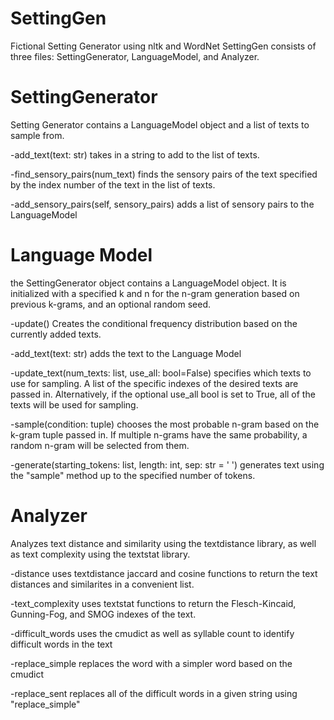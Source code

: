 # SettingGen
Fictional Setting Generator using nltk and WordNet
SettingGen consists of three files: SettingGenerator, LanguageModel, and Analyzer. 

# SettingGenerator

Setting Generator contains a LanguageModel object and a list of texts to sample from.

-add_text(text: str)
takes in a string to add to the list of texts.

-find_sensory_pairs(num_text)
finds the sensory pairs of the text specified by the index number of the text in the list of texts.

-add_sensory_pairs(self, sensory_pairs)
adds a list of sensory pairs to the LanguageModel

# Language Model
the SettingGenerator object contains a LanguageModel object.
It is initialized with a specified k and n for the n-gram generation based on previous k-grams, and an optional random seed.

-update()
Creates the conditional frequency distribution based on the currently added texts.

-add_text(text: str)
adds the text to the Language Model

-update_text(num_texts: list, use_all: bool=False)
specifies which texts to use for sampling. A list of the specific indexes of the desired texts are passed in. Alternatively, if the optional use_all bool is set to True, all of the texts will be used for sampling.

-sample(condition: tuple)
chooses the most probable n-gram based on the k-gram tuple passed in. If multiple n-grams have the same probability, a random n-gram will be selected from them.

-generate(starting_tokens: list, length: int, sep: str = ' ')
generates text using the "sample" method up to the specified number of tokens.

# Analyzer
Analyzes text distance and similarity using the textdistance library, as well as text complexity using the textstat library.

-distance
uses textdistance jaccard and cosine functions to return the text distances and similarites in a convenient list.

-text_complexity
uses textstat functions to return the Flesch-Kincaid, Gunning-Fog, and SMOG indexes of the text.

-difficult_words
uses the cmudict as well as syllable count to identify difficult words in the text

-replace_simple
replaces the word with a simpler word based on the cmudict

-replace_sent
replaces all of the difficult words in a given string using "replace_simple"


